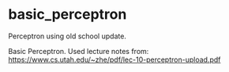 # basic_perceptron
Perceptron using old school update.

Basic Perceptron. Used lecture notes from: https://www.cs.utah.edu/~zhe/pdf/lec-10-perceptron-upload.pdf

